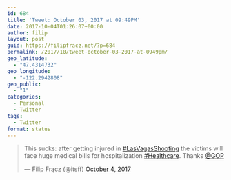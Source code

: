 ```yaml
---
id: 684
title: 'Tweet: October 03, 2017 at 09:49PM'
date: 2017-10-04T01:26:07+00:00
author: filip
layout: post
guid: https://filipfracz.net/?p=684
permalink: /2017/10/tweet-october-03-2017-at-0949pm/
geo_latitude:
  - "47.4314732"
geo_longitude:
  - "-122.2942808"
geo_public:
  - "1"
categories:
  - Personal
  - Twitter
tags:
  - Twitter
format: status
---
```

<blockquote class="twitter-tweet">This sucks: after getting injured in <a href="https://twitter.com/hashtag/LasVagasShooting?src=hash&amp;ref_src=twsrc%5Etfw">#LasVagasShooting</a> the victims will face huge medical bills for hospitalization <a href="https://twitter.com/hashtag/Healthcare?src=hash&amp;ref_src=twsrc%5Etfw">#Healthcare</a>. Thanks <a href="https://twitter.com/GOP?ref_src=twsrc%5Etfw">@GOP</a>

— Filip Frącz (@itsff) <a href="https://twitter.com/itsff/status/915438694718255104?ref_src=twsrc%5Etfw">October 4, 2017</a></blockquote>
<script async src="//platform.twitter.com/widgets.js" charset="utf-8"></script>